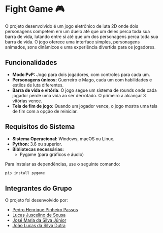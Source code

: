 # Fight Game 🎮

O projeto desenvolvido é um jogo eletrônico de luta 2D onde dois personagens competem em um duelo até que um deles perca toda sua barra de vida, lutando entre si até que um dos personagens perca toda sua barra de vida. O jogo oferece uma interface simples, personagens animados, sons dinâmicos e uma experiência divertida para os jogadores.
## Funcionalidades

- **Modo PvP:** Jogo para dois jogadores, com controles para cada um.
- **Personagens únicos:** Guerreiro e Mago, cada um com habilidades e estilos de luta diferentes.
- **Barra de vida e vitória:** O jogo segue um sistema de rounds onde cada jogador perde uma vida ao ser derrotado. O primeiro a alcançar 3 vitórias vence.
- **Tela de fim de jogo:** Quando um jogador vence, o jogo mostra uma tela de fim com a opção de reiniciar.

## Requisitos do Sistema

- **Sistema Operacional:** Windows, macOS ou Linux.
- **Python:** 3.6 ou superior.
- **Bibliotecas necessárias:**
  - Pygame (para gráficos e áudio)

Para instalar as dependências, use o seguinte comando:

```bash
pip install pygame
```
## Integrantes do Grupo

O projeto foi desenvolvido por:

- [Pedro Henrique Pinheiro Passos](https://github.com/pedrontx)
- [Lucas Juscelino de Sousa](https://github.com/LucasJuscelino)
- [José Maria da Silva Júnior](https://github.com/Kroatta)
- [João Lucas da Silva Dutra](https://github.com/JoaoLucas0Two)


